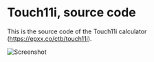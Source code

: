 # Touch11i, source code 

This is the source code of the Touch11i calculator (https://epxx.co/ctb/touch11i).

![Screenshot](https://raw.githubusercontent.com/elvis-epx/Touch11i/master/img/sc.jpg)
